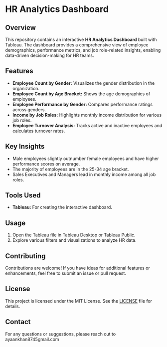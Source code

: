 # HR Analytics Dashboard

## Overview
This repository contains an interactive **HR Analytics Dashboard** built with Tableau. The dashboard provides a comprehensive view of employee demographics, performance metrics, and job role-related insights, enabling data-driven decision-making for HR teams.

## Features
- **Employee Count by Gender:** Visualizes the gender distribution in the organization.
- **Employee Count by Age Bracket:** Shows the age demographics of employees.
- **Employee Performance by Gender:** Compares performance ratings across genders.
- **Income by Job Roles:** Highlights monthly income distribution for various job roles.
- **Employee Turnover Analysis:** Tracks active and inactive employees and calculates turnover rates.

## Key Insights
- Male employees slightly outnumber female employees and have higher performance scores on average.
- The majority of employees are in the 25-34 age bracket.
- Sales Executives and Managers lead in monthly income among all job roles.

## Tools Used
- **Tableau:** For creating the interactive dashboard.

## Usage
1. Open the Tableau file in Tableau Desktop or Tableau Public.
2. Explore various filters and visualizations to analyze HR data.

## Contributing
Contributions are welcome! If you have ideas for additional features or enhancements, feel free to submit an issue or pull request.

## License
This project is licensed under the MIT License. See the [LICENSE](LICENSE) file for details.

## Contact
For any questions or suggestions, please reach out to ayaankhan8745gmail.com
